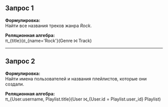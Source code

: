## Запрос 1
**Формулировка:**  
Найти все названия треков жанра *Rock*.  

**Реляционная алгебра:**  
π_{title}(σ_{name='Rock'}(Genre ⨝ Track)

---

## Запрос 2
**Формулировка:**  
Найти имена пользователей и названия плейлистов, которые они создали.  

**Реляционная алгебра:**  
π_{User.username, Playlist.title}(User ⨝_{User.id = Playlist.user_id} Playlist)
